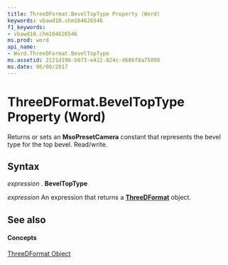 ```yaml
---
title: ThreeDFormat.BevelTopType Property (Word)
keywords: vbawd10.chm164626546
f1_keywords:
- vbawd10.chm164626546
ms.prod: word
api_name:
- Word.ThreeDFormat.BevelTopType
ms.assetid: 2121d196-b073-e422-824c-d686f8a75098
ms.date: 06/08/2017
---
```



# ThreeDFormat.BevelTopType Property (Word)

Returns or sets an  **MsoPresetCamera** constant that represents the bevel type for the top bevel. Read/write.


## Syntax

 _expression_ . **BevelTopType**

 _expression_ An expression that returns a **[ThreeDFormat](threedformat-object-word.md)** object.


## See also


#### Concepts


[ThreeDFormat Object](threedformat-object-word.md)

